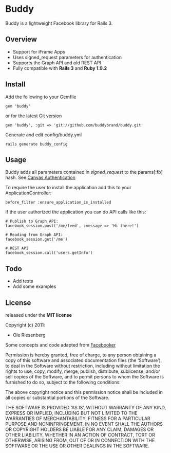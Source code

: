 # Buddy

Buddy is a lightweight Facebook library for Rails 3.

## Overview

* Support for iFrame Apps
* Uses signed\_request parameters for authentication
* Supports the Graph API and old REST API
* Fully compatible with **Rails 3** and **Ruby 1.9.2**

## Install

Add the following to your Gemfile

    gem 'buddy'

or for the latest Git version

    gem 'buddy', :git => 'git://github.com/buddybrand/buddy.git'

Generate and edit config/buddy.yml

    rails generate buddy_config

## Usage

Buddy adds all parameters contained in _signed\_request_ to the params[:fb] hash. See [Canvas Authentication](http://developers.facebook.com/docs/authentication/canvas)

To require the user to install the application add this to your ApplicationController:

    before_filter :ensure_application_is_installed

If the user authorized the application you can do API calls like this:

    # Publish to Graph API:
    facebook_session.post('/me/feed', :message => 'Hi there!')

    # Reading from Graph API:
    facebook_session.get('/me')

    # REST API
    facebook_session.call('users.getInfo')


## Todo

* Add tests
* Add some examples

## License

released under the **MIT license**

Copyright (c) 2011:

* Ole Riesenberg

Some concepts and code adapted from [Facebooker](http://github.com/mmangino/facebooker)

Permission is hereby granted, free of charge, to any person obtaining a copy of this software and associated documentation files (the ‘Software’), to deal in the Software without restriction, including without limitation the rights to use, copy, modify, merge, publish, distribute, sublicense, and/or sell copies of the Software, and to permit persons to whom the Software is furnished to do so, subject to the following conditions:

The above copyright notice and this permission notice shall be included in all copies or substantial portions of the Software.

THE SOFTWARE IS PROVIDED ‘AS IS’, WITHOUT WARRANTY OF ANY KIND, EXPRESS OR IMPLIED, INCLUDING BUT NOT LIMITED TO THE WARRANTIES OF MERCHANTABILITY, FITNESS FOR A PARTICULAR PURPOSE AND NONINFRINGEMENT. IN NO EVENT SHALL THE AUTHORS OR COPYRIGHT HOLDERS BE LIABLE FOR ANY CLAIM, DAMAGES OR OTHER LIABILITY, WHETHER IN AN ACTION OF CONTRACT, TORT OR OTHERWISE, ARISING FROM, OUT OF OR IN CONNECTION WITH THE SOFTWARE OR THE USE OR OTHER DEALINGS IN THE SOFTWARE.
